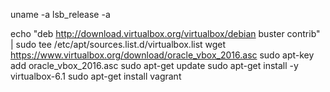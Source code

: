 uname -a
lsb_release -a

echo "deb http://download.virtualbox.org/virtualbox/debian buster contrib" | sudo tee /etc/apt/sources.list.d/virtualbox.list
wget https://www.virtualbox.org/download/oracle_vbox_2016.asc
sudo apt-key add oracle_vbox_2016.asc
sudo apt-get update
sudo apt-get install -y virtualbox-6.1
sudo apt-get install vagrant

